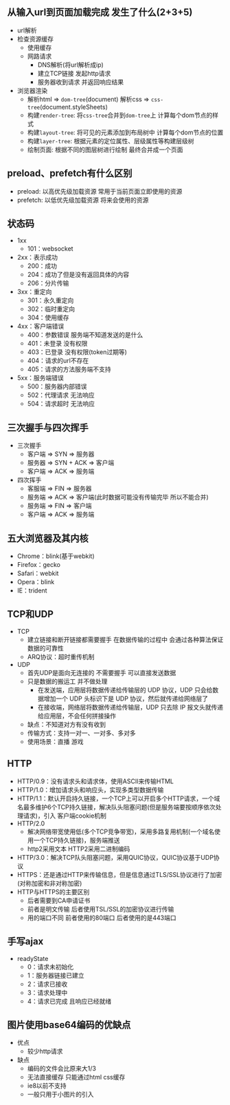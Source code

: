 ## 从输入url到页面加载完成 发生了什么(2+3+5)
  - url解析
  - 检查资源缓存
    - 使用缓存
    - 网路请求
      - DNS解析(将url解析成ip)
      - 建立TCP链接 发起http请求
      - 服务器收到请求 并返回响应结果
  - 浏览器渲染
    - 解析html => `dom-tree`(document) 解析css => `css-tree`(document.styleSheets)
    - 构建`render-tree`: 将`css-tree`合并到`dom-tree`上 计算每个dom节点的样式
    - 构建`layout-tree`: 将可见的元素添加到布局树中 计算每个dom节点的位置
    - 构建`layer-tree`: 根据元素的定位属性、层级属性等构建层级树
    - 绘制页面: 根据不同的图层树进行绘制 最终合并成一个页面

## preload、prefetch有什么区别
  - preload: 以高优先级加载资源 常用于当前页面立即使用的资源
  - prefetch: 以低优先级加载资源 将来会使用的资源

## 状态码
  - 1xx
    - 101：websocket
  - 2xx：表示成功
    - 200：成功
    - 204：成功了但是没有返回具体的内容
    - 206：分片传输
  - 3xx：重定向
    - 301：永久重定向
    - 302：临时重定向
    - 304：使用缓存
  - 4xx：客户端错误
    - 400：参数错误 服务端不知道发送的是什么
    - 401：未登录 没有权限
    - 403：已登录 没有权限(token过期等)
    - 404：请求的url不存在
    - 405：请求的方法服务端不支持
  - 5xx：服务端错误
    - 500：服务器内部错误
    - 502：代理请求 无法响应
    - 504：请求超时 无法响应

## 三次握手与四次挥手
  - 三次握手
    - 客户端 => SYN => 服务器
    - 服务器 => SYN + ACK => 客户端
    - 客户端 => ACK => 服务端
  - 四次挥手
    - 客服端 => FIN => 服务器
    - 服务端 => ACK => 客户端(此时数据可能没有传输完毕 所以不能合并)
    - 服务端 => FIN => 客户端
    - 客户端 => ACK => 服务端

## 五大浏览器及其内核
  - Chrome：blink(基于webkit)
  - Firefox：gecko
  - Safari：webkit
  - Opera：blink
  - IE：trident

## TCP和UDP
  - TCP
    - 建立链接和断开链接都需要握手 在数据传输的过程中 会通过各种算法保证数据的可靠性
    - ARQ协议：超时重传机制
  - UDP
    - 首先UDP是面向无连接的 不需要握手 可以直接发送数据
    - 只是数据的搬运工 并不做处理
      - 在发送端，应用层将数据传递给传输层的 UDP 协议，UDP 只会给数据增加一个 UDP 头标识下是 UDP 协议，然后就传递给网络层了
      - 在接收端，网络层将数据传递给传输层，UDP 只去除 IP 报文头就传递给应用层，不会任何拼接操作
    - 缺点：不知道对方有没有收到
    - 传输方式：支持一对一、一对多、多对多
    - 使用场景：直播 游戏

## HTTP
  - HTTP/0.9：没有请求头和请求体，使用ASCII来传输HTML
  - HTTP/1.0：增加请求头和响应头，实现多类型数据传输
  - HTTP/1.1：默认开启持久链接，一个TCP上可以开启多个HTTP请求，一个域名最多维护6个TCP持久链接，解决队头阻塞问题(但是服务端要按顺序依次处理请求)，引入
  客户端cookie机制
  - HTTP/2.0
    - 解决网络带宽使用低(多个TCP竞争带宽)，采用多路复用机制(一个域名使用一个TCP持久链接)，服务端推送
    - http2采用文本 HTTP2采用二进制编码
  - HTTP/3.0：解决TCP队头阻塞问题，采用QUIC协议，QUIC协议基于UDP协议
  - HTTPS：还是通过HTTP来传输信息，但是信息通过TLS/SSL协议进行了加密(对称加密和非对称加密)
  - HTTP与HTTPS的主要区别
    - 后者需要到CA申请证书
    - 前者是明文传输 后者使用TSL/SSL的加密协议进行传输
    - 用的端口不同 前者使用的80端口 后者使用的是443端口

## 手写ajax
  - readyState
    - 0：请求未初始化
    - 1：服务器链接已建立
    - 2：请求已接收
    - 3：请求处理中
    - 4：请求已完成 且响应已经就绪

## 图片使用base64编码的优缺点
  - 优点
    - 较少http请求
  - 缺点
    - 编码的文件会比原来大1/3
    - 无法直接缓存 只能通过html css缓存
    - ie8以前不支持
    - 一般只用于小图片的引入